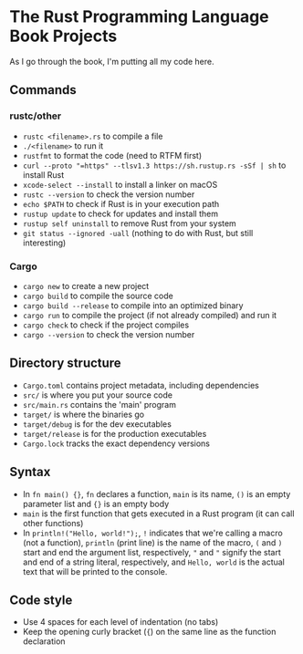 # The Rust Programming Language Book Projects
As I go through the book, I'm putting all my code here.
## Commands
### rustc/other
- `rustc <filename>.rs` to compile a file
- `./<filename>` to run it
- `rustfmt` to format the code (need to RTFM first)
- `curl --proto "=https" --tlsv1.3 https://sh.rustup.rs -sSf | sh` to install Rust
- `xcode-select --install` to install a linker on macOS
- `rustc --version` to check the version number
- `echo $PATH` to check if Rust is in your execution path
- `rustup update` to check for updates and install them
- `rustup self uninstall` to remove Rust from your system
- `git status --ignored -uall` (nothing to do with Rust, but still interesting)
### Cargo
- `cargo new` to create a new project
- `cargo build` to compile the source code
- `cargo build --release` to compile into an optimized binary
- `cargo run` to compile the project (if not already compiled) and run it
- `cargo check` to check if the project compiles
- `cargo --version` to check the version number
## Directory structure
- `Cargo.toml` contains project metadata, including dependencies
- `src/` is where you put your source code
- `src/main.rs` contains the 'main' program
- `target/` is where the binaries go
- `target/debug` is for the dev executables
- `target/release` is for the production executables
- `Cargo.lock` tracks the exact dependency versions
## Syntax
- In `fn main() {}`, `fn` declares a function, `main` is its name, `()` is an empty parameter list and `{}` is an empty body
- `main` is the first function that gets executed in a Rust program (it can call other functions)
- In `println!("Hello, world!");`, `!` indicates that we're calling a macro (not a function), `println` (print line) is the name of the macro, `(` and `)` start and end the argument list, respectively, `"` and `"` signify the start and end of a string literal, respectively, and `Hello, world` is the actual text that will be printed to the console.
## Code style
- Use 4 spaces for each level of indentation (no tabs)
- Keep the opening curly bracket (`{`) on the same line as the function declaration
